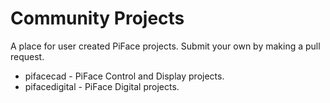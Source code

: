 Community Projects
==================
A place for user created PiFace projects. Submit your own by making a pull
request.

* pifacecad - PiFace Control and Display projects.
* pifacedigital - PiFace Digital projects.